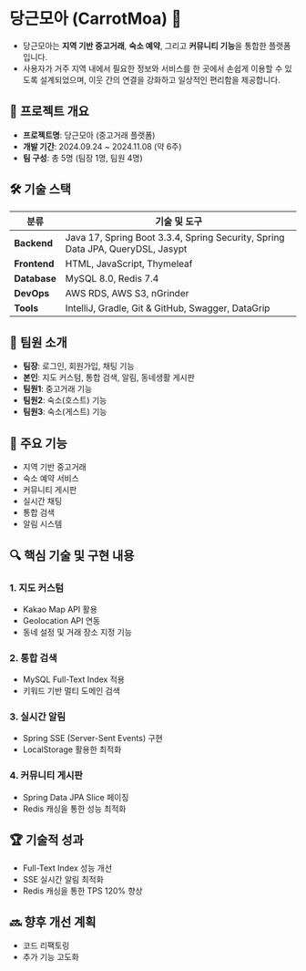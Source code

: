 # 당근모아 (CarrotMoa) 🥕
- 당근모아는 **지역 기반 중고거래**, **숙소 예약**, 그리고 **커뮤니티 기능**을 통합한 플랫폼입니다. 
- 사용자가 거주 지역 내에서 필요한 정보와 서비스를 한 곳에서 손쉽게 이용할 수 있도록 설계되었으며,
  이웃 간의 연결을 강화하고 일상적인 편리함을 제공합니다.

## 📌 프로젝트 개요
- **프로젝트명**: 당근모아 (중고거래 플랫폼)
- **개발 기간**: 2024.09.24 ~ 2024.11.08 (약 6주)
- **팀 구성**: 총 5명 (팀장 1명, 팀원 4명)

## 🛠 기술 스택

| **분류**       | **기술 및 도구**                                                                 |
|----------------|----------------------------------------------------------------------------------|
| **Backend**    | Java 17, Spring Boot 3.3.4, Spring Security, Spring Data JPA, QueryDSL, Jasypt   |
| **Frontend**   | HTML, JavaScript, Thymeleaf                                                     |
| **Database**   | MySQL 8.0, Redis 7.4                                                            |
| **DevOps**     | AWS RDS, AWS S3, nGrinder                                                      |
| **Tools**      | IntelliJ, Gradle, Git & GitHub, Swagger, DataGrip                               |


## 👥 팀원 소개
- **팀장**: 로그인, 회원가입, 채팅 기능
- **본인**: 지도 커스텀, 통합 검색, 알림, 동네생활 게시판
- **팀원1**: 중고거래 기능
- **팀원2**: 숙소(호스트) 기능
- **팀원3**: 숙소(게스트) 기능

## 🚀 주요 기능
- 지역 기반 중고거래
- 숙소 예약 서비스
- 커뮤니티 게시판
- 실시간 채팅
- 통합 검색
- 알림 시스템

## 🔍 핵심 기술 및 구현 내용
### 1. 지도 커스텀
- Kakao Map API 활용
- Geolocation API 연동
- 동네 설정 및 거래 장소 지정 기능

### 2. 통합 검색
- MySQL Full-Text Index 적용
- 키워드 기반 멀티 도메인 검색

### 3. 실시간 알림
- Spring SSE (Server-Sent Events) 구현
- LocalStorage 활용한 최적화

### 4. 커뮤니티 게시판
- Spring Data JPA Slice 페이징
- Redis 캐싱을 통한 성능 최적화

## 🏆 기술적 성과
- Full-Text Index 성능 개선
- SSE 실시간 알림 최적화
- Redis 캐싱을 통한 TPS 120% 향상

## 🔜 향후 개선 계획
- 코드 리팩토링
- 추가 기능 고도화
